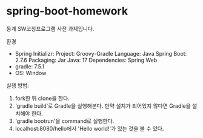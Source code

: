 # spring-boot-homework
동계 SW코칭프로그램 사전 과제입니다.

환경
- Spring Initializr:
  Project: Groovy-Gradle
  Language: Java
  Spring Boot: 2.7.6
  Packaging: Jar
  Java: 17
  Dependencies: Spring Web
- gradle: 7.5.1
- OS: Window

실행 방법:
1. fork한 뒤 clone을 한다.
2. 'gradle build'로 Gradle을 실행해본다. 만약 설치가 되어있지 않다면 Gradle을 설치해야 한다.
3. 'gradle bootrun'을 command로 실행한다.
4. localhost:8080/hello에서 'Hello world!'가 있는 것을 볼 수 있다.
